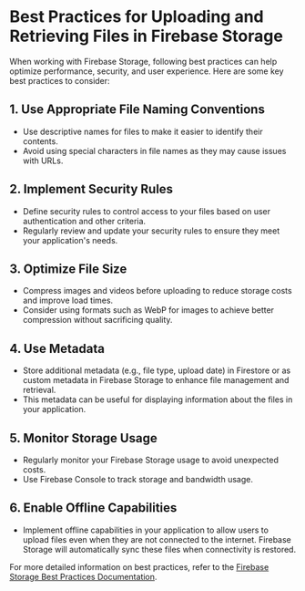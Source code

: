 # Best Practices for Uploading and Retrieving Files in Firebase Storage

When working with Firebase Storage, following best practices can help optimize performance, security, and user experience. Here are some key best practices to consider:

## 1. Use Appropriate File Naming Conventions

- Use descriptive names for files to make it easier to identify their contents.
- Avoid using special characters in file names as they may cause issues with URLs.

## 2. Implement Security Rules

- Define security rules to control access to your files based on user authentication and other criteria.
- Regularly review and update your security rules to ensure they meet your application's needs.

## 3. Optimize File Size

- Compress images and videos before uploading to reduce storage costs and improve load times.
- Consider using formats such as WebP for images to achieve better compression without sacrificing quality.

## 4. Use Metadata

- Store additional metadata (e.g., file type, upload date) in Firestore or as custom metadata in Firebase Storage to enhance file management and retrieval.
- This metadata can be useful for displaying information about the files in your application.

## 5. Monitor Storage Usage

- Regularly monitor your Firebase Storage usage to avoid unexpected costs.
- Use Firebase Console to track storage and bandwidth usage.

## 6. Enable Offline Capabilities

- Implement offline capabilities in your application to allow users to upload files even when they are not connected to the internet. Firebase Storage will automatically sync these files when connectivity is restored.

For more detailed information on best practices, refer to the [Firebase Storage Best Practices Documentation](https://firebase.google.com/docs/storage/web/implement-storage).
